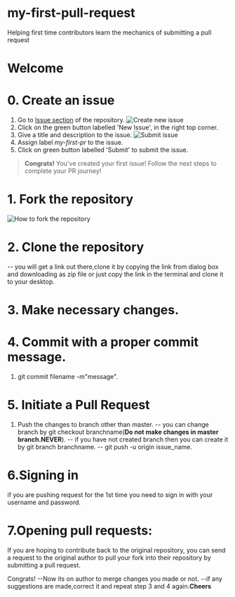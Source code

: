 # my-first-pull-request
Helping first time contributors learn the mechanics of submitting a pull request

# Welcome

# 0. Create an issue
1. Go to [Issue section](https://github.com/sushant-j/my-first-pull-request/issues) of the repository.
![Create new issue](https://raw.githubusercontent.com/sushant-j/my-first-pull-request/master/images/DEMO%20-%2001.png)
2. Click on the green button labelled 'New Issue', in the right top corner.
3. Give a title and description to the issue. 
![Submit issue](https://raw.githubusercontent.com/sushant-j/my-first-pull-request/master/images/DEMO%20-%2002.png)
1. Assign label _my-first-pr_ to the issue. 
1. Click on green button labelled 'Submit' to submit the issue.    
 
> **Congrats!** You've created your first issue! Follow the next steps to complete your PR journey! 

# 1. Fork the repository
![How to fork the repository](https://raw.githubusercontent.com/mehul1011/my-first-pull-request/master/images/DEMO%20-%2003.png)

# 2. Clone the repository
   -- you will get a link out there,clone it by copying the link from dialog box and downloading as zip file or just copy the link in the terminal and clone it to your desktop.
   
# 3. Make necessary changes.

# 4. Commit with a proper commit message.
1. git commit filename -m"message".
 
# 5. Initiate a Pull Request
   1. Push the changes to branch other than master.
   	-- you can change branch by git checkout branchname(<b>Do not make changes in master branch.NEVER</b>).	
  	-- if you have not created branch then you can create it by git branch branchname.
 	-- git push -u origin issue_name.


 # 6.Signing in
  if you are pushing request for the 1st time you need to sign in with your username and password.

 # 7.Opening pull requests:
  If you are hoping to contribute back to the original repository, you can send a request to the original author to pull your fork into their repository by submitting a pull request.

  Congrats!
  --Now its on author to merge changes you made or not.
  --if any suggestions are made,correct it and repeat step 3 and 4 again.<b>Cheers</b>
